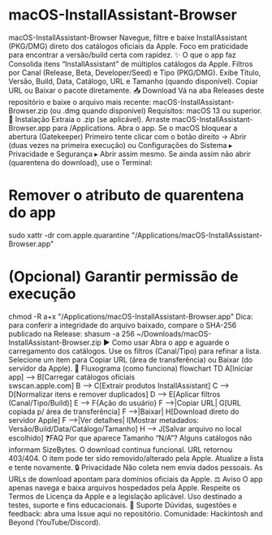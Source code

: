 # macOS-InstallAssistant-Browser
macOS-InstallAssistant-Browser
Navegue, filtre e baixe InstallAssistant (PKG/DMG) direto dos catálogos oficiais da Apple.
Foco em praticidade para encontrar a versão/build certa com rapidez.
✨ O que o app faz
Consolida itens “InstallAssistant” de múltiplos catálogos da Apple.
Filtros por Canal (Release, Beta, Developer/Seed) e Tipo (PKG/DMG).
Exibe Título, Versão, Build, Data, Catálogo, URL e Tamanho (quando disponível).
Copiar URL ou Baixar o pacote diretamente.
📥 Download
Vá na aba Releases deste repositório e baixe o arquivo mais recente:
macOS-InstallAssistant-Browser.zip (ou .dmg quando disponível)
Requisitos: macOS 13 ou superior.
🧩 Instalação
Extraia o .zip (se aplicável).
Arraste macOS-InstallAssistant-Browser.app para /Applications.
Abra o app.
Se o macOS bloquear a abertura (Gatekeeper)
Primeiro tente clicar com o botão direito → Abrir (duas vezes na primeira execução)
ou Configurações do Sistema ▸ Privacidade e Segurança ▸ Abrir assim mesmo.
Se ainda assim não abrir (quarentena do download), use o Terminal:
# Remover o atributo de quarentena do app
sudo xattr -dr com.apple.quarantine "/Applications/macOS-InstallAssistant-Browser.app"

# (Opcional) Garantir permissão de execução
chmod -R a+x "/Applications/macOS-InstallAssistant-Browser.app"
Dica: para conferir a integridade do arquivo baixado, compare o SHA-256 publicado na Release:
shasum -a 256 ~/Downloads/macOS-InstallAssistant-Browser.zip
▶️ Como usar
Abra o app e aguarde o carregamento dos catálogos.
Use os filtros (Canal/Tipo) para refinar a lista.
Selecione um item para Copiar URL (área de transferência) ou Baixar (do servidor da Apple).
🧭 Fluxograma (como funciona)
flowchart TD
    A[Iniciar app] --> B[Carregar catálogos oficiais<br/>swscan.apple.com]
    B --> C[Extrair produtos InstallAssistant]
    C --> D[Normalizar itens e remover duplicados]
    D --> E[Aplicar filtros (Canal/Tipo/Build)]
    E --> F{Ação do usuário}
    F -->|Copiar URL| G[URL copiada p/ área de transferência]
    F -->|Baixar| H[Download direto do servidor Apple]
    F -->|Ver detalhes| I[Mostrar metadados: Versão/Build/Data/Catálogo/Tamanho]
    H --> J[Salvar arquivo no local escolhido]
❓FAQ
Por que aparece Tamanho “N/A”?
Alguns catálogos não informam SizeBytes. O download continua funcional.
URL retornou 403/404.
O item pode ter sido removido/alterado pela Apple. Atualize a lista e tente novamente.
🔒 Privacidade
Não coleta nem envia dados pessoais.
As URLs de download apontam para domínios oficiais da Apple.
⚖️ Aviso
O app apenas navega e baixa arquivos hospedados pela Apple.
Respeite os Termos de Licença da Apple e a legislação aplicável.
Uso destinado a testes, suporte e fins educacionais.
💬 Suporte
Dúvidas, sugestões e feedback: abra uma Issue aqui no repositório.
Comunidade: Hackintosh and Beyond (YouTube/Discord).
